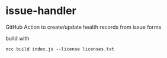 # issue-handler
GitHub Action to create/update health records from issue forms

build with

````
ncc build index.js --license licenses.txt
````
